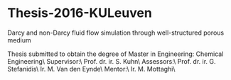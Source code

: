 # Thesis-2016-KULeuven
Darcy and non-Darcy fluid flow simulation through well-structured porous medium

Thesis submitted to obtain the degree of Master in Engineering: Chemical Engineering\\
Supervisor:\\
Prof. dr. ir. S. Kuhn\\
Assessors:\\
Prof. dr. ir. G. Stefanidis\\
Ir. M. Van den Eynde\\
Mentor:\\
Ir. M. Mottaghi\\

